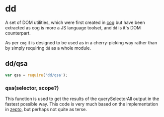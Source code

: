 # dd

A set of DOM utilities, which were first created in
[cog](https://github.com/DamonOehlman/cog) but have been extracted as cog
is more a JS language toolset, and `dd` is it's DOM counterpart.

As per `cog` it is designed to be used as in a cherry-picking way rather
than by simply requiring `dd` as a whole module.

## dd/qsa

```js
var qsa = require('dd/qsa');
```

### qsa(selector, scope?)

This function is used to get the results of the querySelectorAll output
in the fastest possible way.  This code is very much based on the
implementation in
[zepto](https://github.com/madrobby/zepto/blob/master/src/zepto.js#L104),
but perhaps not quite as terse.
